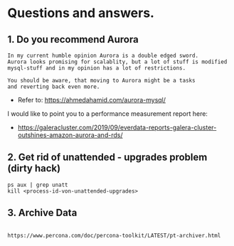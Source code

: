 # Questions and answers.

## 1. Do you recommend Aurora

```
In my current humble opinion Aurora is a double edged sword.
Aurora looks promising for scalablity, but a lot of stuff is modified
mysql-stuff and in my opinion has a lot of restrictions.

You should be aware, that moving to Aurora might be a tasks
and reverting back even more.
```

   * Refer to: https://ahmedahamid.com/aurora-mysql/

I would like to point you to a performance measurement report here:

   * https://galeracluster.com/2019/09/everdata-reports-galera-cluster-outshines-amazon-aurora-and-rds/

## 2. Get rid of unattended - upgrades problem (dirty hack) 

```
ps aux | grep unatt
kill <process-id-von-unattended-upgrades>
```

## 3. Archive Data 

```

https://www.percona.com/doc/percona-toolkit/LATEST/pt-archiver.html
```
